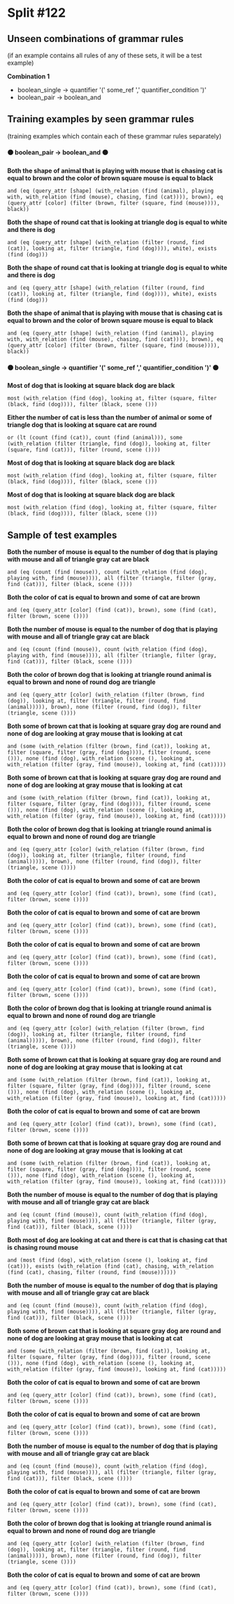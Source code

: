 # Split #122
## Unseen combinations of grammar rules
(if an example contains all rules of any of these sets, it will be a test example)

**Combination 1**
* boolean_single -> quantifier '(' some_ref ',' quantifier_condition ')'
* boolean_pair -> boolean_and

## Training examples by seen grammar rules
(training examples which contain each of these grammar rules separately)
#### ⚫ boolean_pair -> boolean_and ⚫
**Both the shape of animal that is playing with mouse that is chasing cat is equal to brown and the color of brown square mouse is equal to black**
 ```
and (eq (query_attr [shape] (with_relation (find (animal), playing with, with_relation (find (mouse), chasing, find (cat)))), brown), eq (query_attr [color] (filter (brown, filter (square, find (mouse)))), black))
```
**Both the shape of round cat that is looking at triangle dog is equal to white and there is dog**
 ```
and (eq (query_attr [shape] (with_relation (filter (round, find (cat)), looking at, filter (triangle, find (dog)))), white), exists (find (dog)))
```
**Both the shape of round cat that is looking at triangle dog is equal to white and there is dog**
 ```
and (eq (query_attr [shape] (with_relation (filter (round, find (cat)), looking at, filter (triangle, find (dog)))), white), exists (find (dog)))
```
**Both the shape of animal that is playing with mouse that is chasing cat is equal to brown and the color of brown square mouse is equal to black**
 ```
and (eq (query_attr [shape] (with_relation (find (animal), playing with, with_relation (find (mouse), chasing, find (cat)))), brown), eq (query_attr [color] (filter (brown, filter (square, find (mouse)))), black))
```
#### ⚫ boolean_single -> quantifier '(' some_ref ',' quantifier_condition ')' ⚫
**Most of dog that is looking at square black dog are black**
 ```
most (with_relation (find (dog), looking at, filter (square, filter (black, find (dog)))), filter (black, scene ()))
```
**Either the number of cat is less than the number of animal or some of triangle dog that is looking at square cat are round**
 ```
or (lt (count (find (cat)), count (find (animal))), some (with_relation (filter (triangle, find (dog)), looking at, filter (square, find (cat))), filter (round, scene ())))
```
**Most of dog that is looking at square black dog are black**
 ```
most (with_relation (find (dog), looking at, filter (square, filter (black, find (dog)))), filter (black, scene ()))
```
**Most of dog that is looking at square black dog are black**
 ```
most (with_relation (find (dog), looking at, filter (square, filter (black, find (dog)))), filter (black, scene ()))
```
## Sample of test examples
**Both the number of mouse is equal to the number of dog that is playing with mouse and all of triangle gray cat are black**
 ```
and (eq (count (find (mouse)), count (with_relation (find (dog), playing with, find (mouse)))), all (filter (triangle, filter (gray, find (cat))), filter (black, scene ())))
```
**Both the color of cat is equal to brown and some of cat are brown**
 ```
and (eq (query_attr [color] (find (cat)), brown), some (find (cat), filter (brown, scene ())))
```
**Both the number of mouse is equal to the number of dog that is playing with mouse and all of triangle gray cat are black**
 ```
and (eq (count (find (mouse)), count (with_relation (find (dog), playing with, find (mouse)))), all (filter (triangle, filter (gray, find (cat))), filter (black, scene ())))
```
**Both the color of brown dog that is looking at triangle round animal is equal to brown and none of round dog are triangle**
 ```
and (eq (query_attr [color] (with_relation (filter (brown, find (dog)), looking at, filter (triangle, filter (round, find (animal))))), brown), none (filter (round, find (dog)), filter (triangle, scene ())))
```
**Both some of brown cat that is looking at square gray dog are round and none of dog are looking at gray mouse that is looking at cat**
 ```
and (some (with_relation (filter (brown, find (cat)), looking at, filter (square, filter (gray, find (dog)))), filter (round, scene ())), none (find (dog), with_relation (scene (), looking at, with_relation (filter (gray, find (mouse)), looking at, find (cat)))))
```
**Both some of brown cat that is looking at square gray dog are round and none of dog are looking at gray mouse that is looking at cat**
 ```
and (some (with_relation (filter (brown, find (cat)), looking at, filter (square, filter (gray, find (dog)))), filter (round, scene ())), none (find (dog), with_relation (scene (), looking at, with_relation (filter (gray, find (mouse)), looking at, find (cat)))))
```
**Both the color of brown dog that is looking at triangle round animal is equal to brown and none of round dog are triangle**
 ```
and (eq (query_attr [color] (with_relation (filter (brown, find (dog)), looking at, filter (triangle, filter (round, find (animal))))), brown), none (filter (round, find (dog)), filter (triangle, scene ())))
```
**Both the color of cat is equal to brown and some of cat are brown**
 ```
and (eq (query_attr [color] (find (cat)), brown), some (find (cat), filter (brown, scene ())))
```
**Both the color of cat is equal to brown and some of cat are brown**
 ```
and (eq (query_attr [color] (find (cat)), brown), some (find (cat), filter (brown, scene ())))
```
**Both the color of cat is equal to brown and some of cat are brown**
 ```
and (eq (query_attr [color] (find (cat)), brown), some (find (cat), filter (brown, scene ())))
```
**Both the color of cat is equal to brown and some of cat are brown**
 ```
and (eq (query_attr [color] (find (cat)), brown), some (find (cat), filter (brown, scene ())))
```
**Both the color of brown dog that is looking at triangle round animal is equal to brown and none of round dog are triangle**
 ```
and (eq (query_attr [color] (with_relation (filter (brown, find (dog)), looking at, filter (triangle, filter (round, find (animal))))), brown), none (filter (round, find (dog)), filter (triangle, scene ())))
```
**Both some of brown cat that is looking at square gray dog are round and none of dog are looking at gray mouse that is looking at cat**
 ```
and (some (with_relation (filter (brown, find (cat)), looking at, filter (square, filter (gray, find (dog)))), filter (round, scene ())), none (find (dog), with_relation (scene (), looking at, with_relation (filter (gray, find (mouse)), looking at, find (cat)))))
```
**Both the color of cat is equal to brown and some of cat are brown**
 ```
and (eq (query_attr [color] (find (cat)), brown), some (find (cat), filter (brown, scene ())))
```
**Both some of brown cat that is looking at square gray dog are round and none of dog are looking at gray mouse that is looking at cat**
 ```
and (some (with_relation (filter (brown, find (cat)), looking at, filter (square, filter (gray, find (dog)))), filter (round, scene ())), none (find (dog), with_relation (scene (), looking at, with_relation (filter (gray, find (mouse)), looking at, find (cat)))))
```
**Both the number of mouse is equal to the number of dog that is playing with mouse and all of triangle gray cat are black**
 ```
and (eq (count (find (mouse)), count (with_relation (find (dog), playing with, find (mouse)))), all (filter (triangle, filter (gray, find (cat))), filter (black, scene ())))
```
**Both most of dog are looking at cat and there is cat that is chasing cat that is chasing round mouse**
 ```
and (most (find (dog), with_relation (scene (), looking at, find (cat))), exists (with_relation (find (cat), chasing, with_relation (find (cat), chasing, filter (round, find (mouse))))))
```
**Both the number of mouse is equal to the number of dog that is playing with mouse and all of triangle gray cat are black**
 ```
and (eq (count (find (mouse)), count (with_relation (find (dog), playing with, find (mouse)))), all (filter (triangle, filter (gray, find (cat))), filter (black, scene ())))
```
**Both some of brown cat that is looking at square gray dog are round and none of dog are looking at gray mouse that is looking at cat**
 ```
and (some (with_relation (filter (brown, find (cat)), looking at, filter (square, filter (gray, find (dog)))), filter (round, scene ())), none (find (dog), with_relation (scene (), looking at, with_relation (filter (gray, find (mouse)), looking at, find (cat)))))
```
**Both the color of cat is equal to brown and some of cat are brown**
 ```
and (eq (query_attr [color] (find (cat)), brown), some (find (cat), filter (brown, scene ())))
```
**Both the color of cat is equal to brown and some of cat are brown**
 ```
and (eq (query_attr [color] (find (cat)), brown), some (find (cat), filter (brown, scene ())))
```
**Both the number of mouse is equal to the number of dog that is playing with mouse and all of triangle gray cat are black**
 ```
and (eq (count (find (mouse)), count (with_relation (find (dog), playing with, find (mouse)))), all (filter (triangle, filter (gray, find (cat))), filter (black, scene ())))
```
**Both the color of cat is equal to brown and some of cat are brown**
 ```
and (eq (query_attr [color] (find (cat)), brown), some (find (cat), filter (brown, scene ())))
```
**Both the color of brown dog that is looking at triangle round animal is equal to brown and none of round dog are triangle**
 ```
and (eq (query_attr [color] (with_relation (filter (brown, find (dog)), looking at, filter (triangle, filter (round, find (animal))))), brown), none (filter (round, find (dog)), filter (triangle, scene ())))
```
**Both the color of cat is equal to brown and some of cat are brown**
 ```
and (eq (query_attr [color] (find (cat)), brown), some (find (cat), filter (brown, scene ())))
```